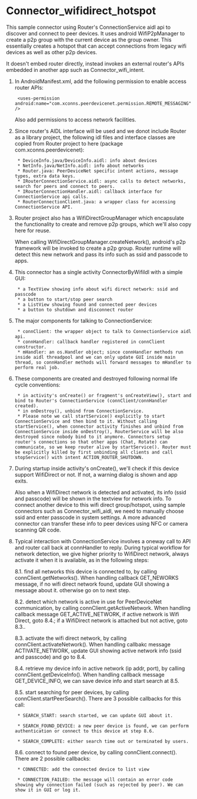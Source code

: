 Connector_wifidirect_hotspot
============================

This sample connector using Router's ConnectionService aidl api to discover and connect to peer devices. It uses android WifiP2pManager to create a p2p group with the current device as the group owner. This essentially creates a hotspot that can accept connections from legacy wifi devices as well as other p2p devices.

It doesn't embed router directly, instead invokes an external router's APIs embedded in another app such as Connector_wifi_intent. 

1. In AndroidManifest.xml, add the following permission to enable access router APIs:

		<uses-permission android:name="com.xconns.peerdevicenet.permission.REMOTE_MESSAGING" />

   Also add permissions to access network facilities.

2. Since router's AIDL interface will be used and we donot include Router as a library project, the following idl files and interface classes are copied from Router project to here (package com.xconns.peerdevicenet):

		* DeviceInfo.java/DeviceInfo.aidl: info about devices
		* NetInfo.java/NetInfo.aidl: info about networks
		* Router.java: PeerDeviceNet specific intent actions, message types, extra data keys.
		* IRouterConnectionService.aidl: async calls to detect networks, search for peers and connect to peers.
		* IRouterConnectionHandler.aidl: callback interface for ConnectionService api calls.
		* RouterConnectionClient.java: a wrapper class for accessing ConnectionService API.

3. Router project also has a WifiDirectGroupManager which encapsulate the functionality to create and remove p2p groups, which we'll also copy here for reuse. 

	When calling WifiDirectGroupManager.createNetwork(), android's p2p framework will be invoked to create a p2p group. Router runtime will detect this new network and pass its info such as ssid and passcode to apps.

4. This connector has a single activity ConnectorByWifiIdl with a simple GUI:

		* a TextView showing info about wifi direct network: ssid and passcode
		* a button to start/stop peer search
		* a ListView showing found and connected peer devices
		* a button to shutdown and disconnect router


5. The major components for talking to ConnectionService:
	
		* connClient: the wrapper object to talk to ConnectionService aidl api.
		* connHandler: callback handler registered in connClient constructor.
		* mHandler: an os.Handler object; since connHandler methods run inside aidl threadpool and we can only update GUI inside main thread, so connHandler methods will forward messages to mHandler to perform real job.


6. These components are created and destroyed following normal life cycle conventions:

		* in activity's onCreate() or fragment's onCreateView(), start and bind to Router's ConnectionService (connClient/connHandler created). 
		* in onDestroy(), unbind from ConnectionService.
		* Please note we call startService() explicitly to start ConnectionService and then bind to it. Without calling startService(), when connector activity finishes and unbind from ConnectionService inside onDestroy(), RouterService will be also destroyed since nobody bind to it anymore. Connectors setup router's connections so that other apps (Chat, Rotate) can communicate, so we keep router alive by startService(). Router must be explicitly killed by first unbinding all clients and call stopService() with intent ACTION_ROUTER_SHUTDOWN.

7. During startup inside activity's onCreate(), we'll check if this device support WifiDirect or not. If not, a warning dialog is shown and app exits. 

	Also when a WifiDirect network is detected and activated, its info (ssid and passcode) will be shown in the textview for network info. To connect another device to this wifi direct group/hotspot, using sample connectors such as Connector_wifi_aidl, we need to manually choose ssid and enter passcode in system settings. A more advanced connector can transfer these info to peer devices using NFC or camera scanning QR code.

8. Typical interaction with ConnectionService involves a oneway call to API and router call back at connHandler to reply. During typical workflow for network detection, we give higher priority to WifiDirect network, always activate it when it is available, as in the following steps:

	8.1. find all networks this device is connected to, by calling connClient.getNetworks(). When handling callback GET_NEWORKS message, if no wifi direct network found, update GUI showing a message about it. otherwise go on to next step.

	8.2. detect which network is active in use for PeerDeviceNet communication, by calling connClient.getActiveNetwork. When handling callback message GET_ACTIVE_NETWORK, if active network is Wifi Direct, goto 8.4.; if a WifiDirect network is attached but not active, goto 8.3..

	8.3. activate the wifi direct network, by calling connClient.activateNetwork(). When handling callbakc message ACTIVATE_NETWORK, update GUI showing active network info (ssid and passcode) and go to 8.4.

	8.4. retrieve my device info in active network (ip addr, port), by calling connClient.getDeviceInfo(). When handling callback message GET_DEVICE_INFO, we can save device info and start search at 8.5.

	8.5. start searching for peer devices, by calling connClient.startPeerSearch(). There are 3 possible callbacks for this call:

		* SEARCH_START: search started, we can update GUI about it.

		* SEARCH_FOUND_DEVICE: a new peer device is found, we can perform authentication or connect to this device at step 8.6.

		* SEARCH_COMPLETE: either search time out or terminated by users.

	8.6. connect to found peer device, by calling connClient.connect(). There are 2 possible callbacks:

		* CONNECTED: add the connected device to list view
		
		* CONNECTION_FAILED: the message will contain an error code showing why connection failed (such as rejected by peer). We can show it in GUI or log it.


